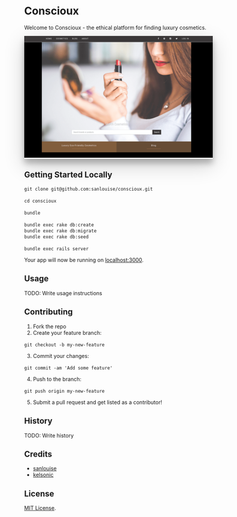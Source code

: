 # Conscioux

Welcome to Conscioux - the ethical platform for finding luxury cosmetics.

<a href="" alt="Conscioux.com"><center style="box-shadow: 0 12px 15px 0 rgba(0,0,0,0.24),0 17px 50px 0 rgba(0,0,0,0.19);">![Homepage](app/assets/images/readme.png)</center></a>

## Getting Started Locally

```
git clone git@github.com:sanlouise/conscioux.git

cd conscioux

bundle

bundle exec rake db:create
bundle exec rake db:migrate
bundle exec rake db:seed

bundle exec rails server
```

Your app will now be running on [localhost:3000](http://localhost:3000).

## Usage

TODO: Write usage instructions

## Contributing

1. Fork the repo
2. Create your feature branch: 

`git checkout -b my-new-feature`

3. Commit your changes: 

`git commit -am 'Add some feature'`

4. Push to the branch: 

`git push origin my-new-feature`

5. Submit a pull request and get listed as a contributor!

## History

TODO: Write history

## Credits

* [sanlouise](https://github.com/sanlouise)
* [kelsonic](https://github.com/kelsonic)

## License

[MIT License](LICENSE).